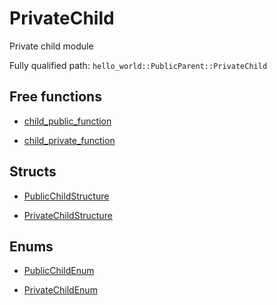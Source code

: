 # PrivateChild

Private child module


Fully qualified path: `hello_world::PublicParent::PrivateChild`

## Free functions

- [child_public_function](./hello_world-PublicParent-PrivateChild-child_public_function.md)

- [child_private_function](./hello_world-PublicParent-PrivateChild-child_private_function.md)

## Structs

- [PublicChildStructure](./hello_world-PublicParent-PrivateChild-PublicChildStructure.md)

- [PrivateChildStructure](./hello_world-PublicParent-PrivateChild-PrivateChildStructure.md)

## Enums

- [PublicChildEnum](./hello_world-PublicParent-PrivateChild-PublicChildEnum.md)

- [PrivateChildEnum](./hello_world-PublicParent-PrivateChild-PrivateChildEnum.md)

